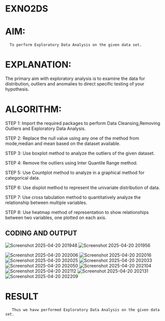 # EXNO2DS
# AIM:
      To perform Exploratory Data Analysis on the given data set.
      
# EXPLANATION:
  The primary aim with exploratory analysis is to examine the data for distribution, outliers and anomalies to direct specific testing of your hypothesis.
  
# ALGORITHM:
STEP 1: Import the required packages to perform Data Cleansing,Removing Outliers and Exploratory Data Analysis.

STEP 2: Replace the null value using any one of the method from mode,median and mean based on the dataset available.

STEP 3: Use boxplot method to analyze the outliers of the given dataset.

STEP 4: Remove the outliers using Inter Quantile Range method.

STEP 5: Use Countplot method to analyze in a graphical method for categorical data.

STEP 6: Use displot method to represent the univariate distribution of data.

STEP 7: Use cross tabulation method to quantitatively analyze the relationship between multiple variables.

STEP 8: Use heatmap method of representation to show relationships between two variables, one plotted on each axis.

## CODING AND OUTPUT
  ![Screenshot 2025-04-20 201948](https://github.com/user-attachments/assets/837221e2-b5bb-4b40-95aa-22ecb8b3f990)
  ![Screenshot 2025-04-20 201956](https://github.com/user-attachments/assets/54be0406-5f71-4153-bf85-0d9be2b2f777)
  

![Screenshot 2025-04-20 202006](https://github.com/user-attachments/assets/9038254f-0571-4f26-b1ec-63168acdcdef)
![Screenshot 2025-04-20 202016](https://github.com/user-attachments/assets/534e0ea2-8568-4eab-b112-16e4d09b0580)
![Screenshot 2025-04-20 202025](https://github.com/user-attachments/assets/7f821e72-8df4-437f-bb0b-a89d0d15a091)
![Screenshot 2025-04-20 202033](https://github.com/user-attachments/assets/129977b7-cae3-42cb-b31d-20a06f8fe4b5)
![Screenshot 2025-04-20 202050](https://github.com/user-attachments/assets/11c86a8c-116b-455e-ab05-5c23b9289c80)
![Screenshot 2025-04-20 202104](https://github.com/user-attachments/assets/d40e7047-5bdc-4d3c-9663-d47885058f6d)
![Screenshot 2025-04-20 202112](https://github.com/user-attachments/assets/ea3ce47e-7c18-4b2a-9e4f-d58e724882f1)
![Screenshot 2025-04-20 202131](https://github.com/user-attachments/assets/076c4af7-446f-4d09-a0cf-e1217c5930ae)
![Screenshot 2025-04-20 202209](https://github.com/user-attachments/assets/ad8624da-9bce-45e0-bb1a-aadb4b3ce25d)












# RESULT
       Thus we havw performed Exploratory Data Analysis on the given data set.
